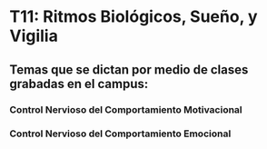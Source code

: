 # T11: Ritmos Biológicos, Sueño, y Vigilia


## Temas que se dictan por medio de clases grabadas en el campus:

### Control Nervioso del Comportamiento Motivacional

### Control Nervioso del Comportamiento Emocional